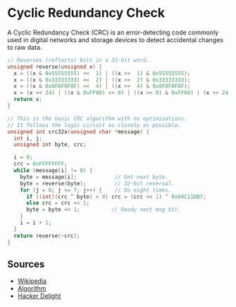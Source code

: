Cyclic Redundancy Check
===

A Cyclic Redundancy Check (CRC) is an error-detecting code commonly used in digital networks and storage devices to detect accidental changes to raw data.

```c
// Reverses (reflects) bits in a 32-bit word.
unsigned reverse(unsigned x) {
  x = ((x & 0x55555555) <<  1) | ((x >>  1) & 0x55555555);
  x = ((x & 0x33333333) <<  2) | ((x >>  2) & 0x33333333);
  x = ((x & 0x0F0F0F0F) <<  4) | ((x >>  4) & 0x0F0F0F0F);
  x = (x << 24) | ((x & 0xFF00) << 8) | ((x >> 8) & 0xFF00) | (x >> 24);
  return x;
}

// This is the basic CRC algorithm with no optimizations.
// It follows the logic circuit as closely as possible.
unsigned int crc32a(unsigned char *message) {
  int i, j;
  unsigned int byte, crc;

  i = 0;
  crc = 0xFFFFFFFF;
  while (message[i] != 0) {
    byte = message[i];            // Get next byte.
    byte = reverse(byte);         // 32-bit reversal.
    for (j = 0; j <= 7; j++) {    // Do eight times.
      if ((int)(crc ^ byte) < 0) crc = (crc << 1) ^ 0x04C11DB7;
      else crc = crc << 1;
      byte = byte << 1;          // Ready next msg bit.
    }
    i = i + 1;
  }
  return reverse(~crc);
}
```

Sources
---

- [Wikipedia](https://en.wikipedia.org/wiki/Cyclic_redundancy_check)
- [Algorithm](https://en.wikipedia.org/wiki/Computation_of_cyclic_redundancy_checks)
- [Hacker Delight](http://www.hackersdelight.org/hdcodetxt/crc.c.txt)
